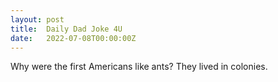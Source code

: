 ```yaml
---
layout: post
title:  Daily Dad Joke 4U
date:   2022-07-08T00:00:00Z
---
```

Why were the first Americans like ants? They lived in colonies.
